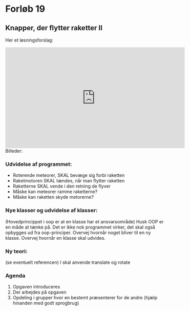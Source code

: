# Forløb 19
## Knapper, der flytter raketter II

Her et løsningsforslag:
<iframe width="560" height="315" src="https://www.youtube.com/embed/hSWlL11d1Uw" title="knapOpgave3 2023 01 05 16 17 02" frameborder="0" allow="accelerometer; autoplay; clipboard-write; encrypted-media; gyroscope; picture-in-picture; web-share" allowfullscreen></iframe>
Billeder:


### Udvidelse af programmet:
- Roterende meteorer, SKAL bevæge sig forbi raketten
- Raketmotoren SKAL tændes, når man flytter raketten
- Raketterne SKAL vende i den retning de flyver
- Måske kan meteorer ramme raketterne?
- Måske kan raketten skyde metorerne?

### Nye klasser og udvidelse af klasser:
(Hovedprincippet i oop er at en klasse har et ansvarsområde)
Husk OOP er en måde at tænke på. Det er ikke nok programmet virker, det skal også opbygges ud fra oop-principer.
Overvej hvornår noget bliver til en ny klasse.
Overvej hvornår en klasse skal udvides.

### Ny teori:
(se eventuelt referencen)
I skal anvende translate og rotate

### Agenda
1. Opgaven introduceres
2. Der arbejdes på opgaven
3. Opdeling i grupper hvor en bestemt præsenterer for de andre (hjælp hinanden med godt sprogbrug)
